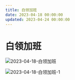 ```yaml
---
title: 白领加班
date: 2023-04-18 00:00:00
updated: 2023-04-24 00:00:00
---
```


# 白领加班
![2023-04-18-白领加班](assets/2023-04-18-白领加班.jpeg)

![2023-04-18-白领加班-1](assets/2023-04-18-白领加班-1.jpeg)

